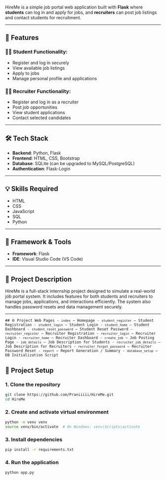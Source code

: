 HireMe is a simple job portal web application built with **Flask** where **students** can log in and apply for jobs, and **recruiters** can post job listings and contact students for recruitment.

---

## 🔧 Features

### 🧑‍🎓 Student Functionality:
- Register and log in securely
- View available job listings
- Apply to jobs
- Manage personal profile and applications

### 🧑‍💼 Recruiter Functionality:
- Register and log in as a recruiter
- Post job opportunities
- View student applications
- Contact selected candidates

---

## 🛠️ Tech Stack

- **Backend**: Python, Flask
- **Frontend**: HTML, CSS, Bootstrap
- **Database**: SQLite (can be upgraded to MySQL/PostgreSQL)
- **Authentication**: Flask-Login

---

## 💡 Skills Required

- HTML
- CSS
- JavaScript
- SQL
- Python

---

## 🧰 Framework & Tools

- **Framework**: Flask
- **IDE**: Visual Studio Code (VS Code)

---

## 📝 Project Description

HireMe is a full-stack internship project designed to simulate a real-world job portal system. It includes features for both students and recruiters to manage jobs, applications, and interactions efficiently. The system also handles password resets and data management securely.

---

<pre><code>## 🌐 Project Web Pages - <code>index</code> – Homepage - <code>student_register</code> – Student Registration - <code>student_login</code> – Student Login - <code>student_home</code> – Student Dashboard - <code>student_reset_password</code> – Student Reset Password - <code>recruiter_register</code> – Recruiter Registration - <code>recruiter_login</code> – Recruiter Login - <code>recruiter_home</code> – Recruiter Dashboard - <code>create_job</code> – Job Posting Page - <code>job_details</code> – Job Description for Students - <code>recruiter_job_details</code> – Job Description for Recruiters - <code>recruiter_forgot_password</code> – Recruiter Password Reset - <code>report</code> – Report Generation / Summary - <code>database_setup</code> – DB Initialization Script </code></pre>

## 📁 Project Setup

### 1. Clone the repository
```bash
git clone https://github.com/Praniiiii/HireMe.git
cd HireMe
```

### 2. Create and activate virtual environment

```bash
python -m venv venv
source venv/bin/activate  # On Windows: venv\Scripts\activate
```

### 3. Install dependencies

```bash
pip install -r requirements.txt
```

### 4. Run the application

```bash
python app.py
```
